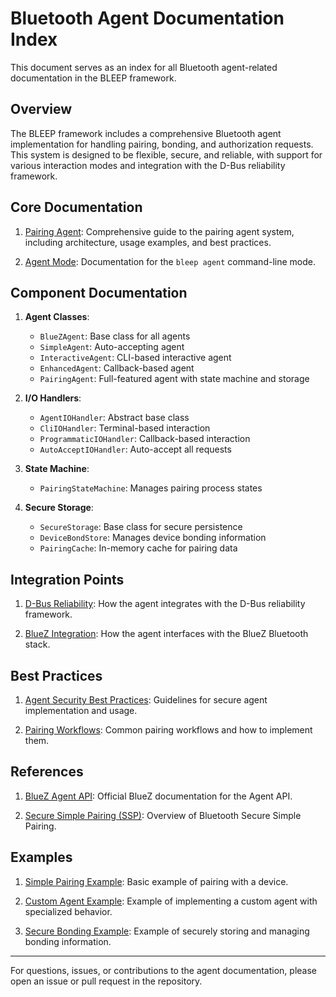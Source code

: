 # Bluetooth Agent Documentation Index

This document serves as an index for all Bluetooth agent-related documentation in the BLEEP framework.

## Overview

The BLEEP framework includes a comprehensive Bluetooth agent implementation for handling pairing, bonding, and authorization requests. This system is designed to be flexible, secure, and reliable, with support for various interaction modes and integration with the D-Bus reliability framework.

## Core Documentation

1. [Pairing Agent](./pairing_agent.md): Comprehensive guide to the pairing agent system, including architecture, usage examples, and best practices.

2. [Agent Mode](./agent_mode.md): Documentation for the `bleep agent` command-line mode.

## Component Documentation

1. **Agent Classes**:
   - `BlueZAgent`: Base class for all agents
   - `SimpleAgent`: Auto-accepting agent
   - `InteractiveAgent`: CLI-based interactive agent
   - `EnhancedAgent`: Callback-based agent
   - `PairingAgent`: Full-featured agent with state machine and storage

2. **I/O Handlers**:
   - `AgentIOHandler`: Abstract base class
   - `CliIOHandler`: Terminal-based interaction
   - `ProgrammaticIOHandler`: Callback-based interaction
   - `AutoAcceptIOHandler`: Auto-accept all requests

3. **State Machine**:
   - `PairingStateMachine`: Manages pairing process states

4. **Secure Storage**:
   - `SecureStorage`: Base class for secure persistence
   - `DeviceBondStore`: Manages device bonding information
   - `PairingCache`: In-memory cache for pairing data

## Integration Points

1. [D-Bus Reliability](./d-bus-reliability.md): How the agent integrates with the D-Bus reliability framework.

2. [BlueZ Integration](./bluez_integration.md): How the agent interfaces with the BlueZ Bluetooth stack.

## Best Practices

1. [Agent Security Best Practices](./agent_security.md): Guidelines for secure agent implementation and usage.

2. [Pairing Workflows](./pairing_workflows.md): Common pairing workflows and how to implement them.

## References

1. [BlueZ Agent API](https://git.kernel.org/pub/scm/bluetooth/bluez.git/tree/doc/agent-api.txt): Official BlueZ documentation for the Agent API.

2. [Secure Simple Pairing (SSP)](https://www.bluetooth.com/blog/secure-simple-pairing/): Overview of Bluetooth Secure Simple Pairing.

## Examples

1. [Simple Pairing Example](../examples/simple_pairing.py): Basic example of pairing with a device.

2. [Custom Agent Example](../examples/custom_agent.py): Example of implementing a custom agent with specialized behavior.

3. [Secure Bonding Example](../examples/secure_bonding.py): Example of securely storing and managing bonding information.

---

For questions, issues, or contributions to the agent documentation, please open an issue or pull request in the repository.
